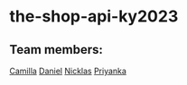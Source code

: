 # the-shop-api-ky2023

## Team members:
[Camilla](https://github.com/millifrill)
[Daniel](https://github.com/danielkiths)
[Nicklas](https://github.com/NicklasC)
[Priyanka](https://https://github.com/pritut92)

